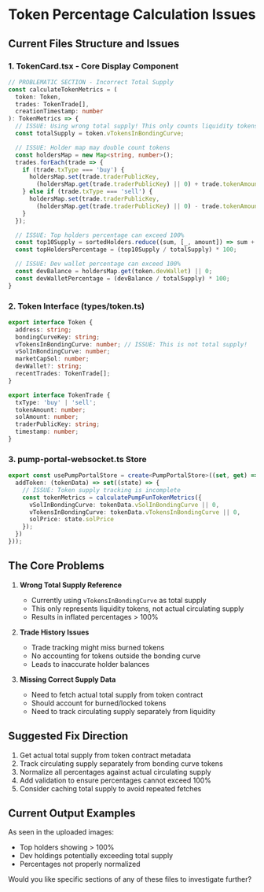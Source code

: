 # Token Percentage Calculation Issues

## Current Files Structure and Issues

### 1. TokenCard.tsx - Core Display Component
```typescript
// PROBLEMATIC SECTION - Incorrect Total Supply
const calculateTokenMetrics = (
  token: Token,
  trades: TokenTrade[],
  creationTimestamp: number
): TokenMetrics => {
  // ISSUE: Using wrong total supply! This only counts liquidity tokens
  const totalSupply = token.vTokensInBondingCurve; 

  // ISSUE: Holder map may double count tokens
  const holdersMap = new Map<string, number>();
  trades.forEach(trade => {
    if (trade.txType === 'buy') {
      holdersMap.set(trade.traderPublicKey,
        (holdersMap.get(trade.traderPublicKey) || 0) + trade.tokenAmount);
    } else if (trade.txType === 'sell') {
      holdersMap.set(trade.traderPublicKey,
        (holdersMap.get(trade.traderPublicKey) || 0) - trade.tokenAmount);
    }
  });

  // ISSUE: Top holders percentage can exceed 100%
  const top10Supply = sortedHolders.reduce((sum, [_, amount]) => sum + amount, 0);
  const topHoldersPercentage = (top10Supply / totalSupply) * 100;

  // ISSUE: Dev wallet percentage can exceed 100%
  const devBalance = holdersMap.get(token.devWallet) || 0;
  const devWalletPercentage = (devBalance / totalSupply) * 100;
}
```

### 2. Token Interface (types/token.ts)
```typescript
export interface Token {
  address: string;
  bondingCurveKey: string;
  vTokensInBondingCurve: number; // ISSUE: This is not total supply!
  vSolInBondingCurve: number;
  marketCapSol: number;
  devWallet?: string;
  recentTrades: TokenTrade[];
}

export interface TokenTrade {
  txType: 'buy' | 'sell';
  tokenAmount: number;
  solAmount: number;
  traderPublicKey: string;
  timestamp: number;
}
```

### 3. pump-portal-websocket.ts Store
```typescript
export const usePumpPortalStore = create<PumpPortalStore>((set, get) => ({
  addToken: (tokenData) => set((state) => {
    // ISSUE: Token supply tracking is incomplete
    const tokenMetrics = calculatePumpFunTokenMetrics({
      vSolInBondingCurve: tokenData.vSolInBondingCurve || 0,
      vTokensInBondingCurve: tokenData.vTokensInBondingCurve || 0,
      solPrice: state.solPrice
    });
  })
}));
```

## The Core Problems

1. **Wrong Total Supply Reference**
   - Currently using `vTokensInBondingCurve` as total supply
   - This only represents liquidity tokens, not actual circulating supply
   - Results in inflated percentages > 100%

2. **Trade History Issues**
   - Trade tracking might miss burned tokens
   - No accounting for tokens outside the bonding curve
   - Leads to inaccurate holder balances

3. **Missing Correct Supply Data**
   - Need to fetch actual total supply from token contract
   - Should account for burned/locked tokens
   - Need to track circulating supply separately from liquidity

## Suggested Fix Direction

1. Get actual total supply from token contract metadata
2. Track circulating supply separately from bonding curve tokens
3. Normalize all percentages against actual circulating supply
4. Add validation to ensure percentages cannot exceed 100%
5. Consider caching total supply to avoid repeated fetches

## Current Output Examples

As seen in the uploaded images:
- Top holders showing > 100%
- Dev holdings potentially exceeding total supply
- Percentages not properly normalized

Would you like specific sections of any of these files to investigate further?

